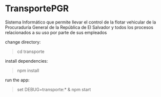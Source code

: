 # TransportePGR
Sistema Informático que permite llevar el control de la flotar vehicular de la Procuraduría General de la República de El Salvador y todos los procesos relacionados a su uso por parte de sus empleados

change directory:
> cd transporte

install dependencies:
>npm install

run the app:
>set DEBUG=transporte:* & npm start
